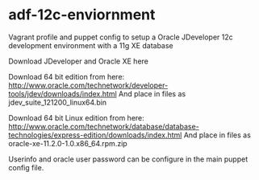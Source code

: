 adf-12c-enviornment
===================

Vagrant profile and puppet config to setup a Oracle JDeveloper 12c development environment with a 11g XE database

Download JDeveloper and Oracle XE here

Download 64 bit edition from here: 
http://www.oracle.com/technetwork/developer-tools/jdev/downloads/index.html
And place in files as jdev_suite_121200_linux64.bin

Download 64 bit Linux edition from here: 
http://www.oracle.com/technetwork/database/database-technologies/express-edition/downloads/index.html
And place in files as oracle-xe-11.2.0-1.0.x86_64.rpm.zip


Userinfo and oracle user password can be configure in the main puppet config file.